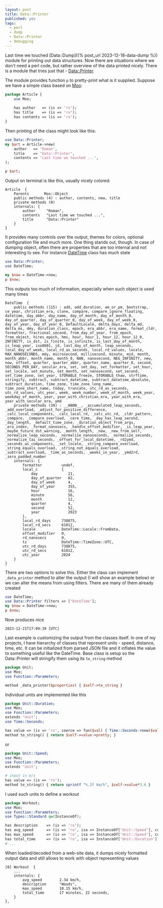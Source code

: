 ```yaml
---
layout: post
title: Data::Printer
published: yes
tags:
  - perl
  - dump
  - Data::Printer
  - debugging
---
```

Last time we touched [Data::Dump]({% post_url 2023-12-18-data-dump %}) module for printing out data structures. Now there are situations where we don't need a perl code, but rather overview of the data printed nicely. There is a module that tries just that - [Data::Printer][1].

The module provides function `p` to pretty-print what is it supplied. Suppose we have a simple class based on [Moo][2]:

```perl
package Article {
    use Moo;
    
    has author   => (is => 'ro');
    has title    => (is => 'ro');
    has contents => (is => 'ro');
}
```

Then printing of the class might look like this:

```perl
use Data::Printer;
my $art = Article->new(
    author   => 'Roman', 
    title    => 'Data::Printer', 
    contents => 'Last time we touched ...',
);

p $art;
```

Output on terminal is like this, usually nicely colored:

```
Article  {
    Parents       Moo::Object
    public methods (4) : author, contents, new, title
    private methods (0)
    internals: {
        author     "Roman",
        contents   "Last time we touched ...",
        title      "Data::Printer"
    }
}
```

It provides many controls over the output, themes for colors, optional configuration file and much more. One thing stands out, though. In case of dumping object, often there are properties that are too internal and not interesting to see. For instance [DateTime][3] class has much state

```perl
use Data::Printer;
use DateTime;

my $now = DateTime->now;
p $now;
```

This outputs too much of information, especially when such object is used many times

```
DateTime  {
    public methods (115) : add, add_duration, am_or_pm, bootstrap, ce_year, christian_era, clone, compare, compare_ignore_floating, datetime, day_abbr, day_name, day_of_month, day_of_month_0, day_of_quarter, day_of_quarter_0, day_of_week, day_of_week_0, day_of_year, day_of_year_0, DefaultLocale, delta_days, delta_md, delta_ms, dmy, duration_class, epoch, era_abbr, era_name, format_cldr, formatter, fractional_second, from_day_of_year, from_epoch, from_object, hires_epoch, hms, hour, hour_1, hour_12, hour_12_0, INFINITY, is_dst, is_finite, is_infinite, is_last_day_of_month, is_leap_year, iso8601, jd, last_day_of_month, leap_seconds, local_day_of_week, local_rd_as_seconds, local_rd_values, locale, MAX_NANOSECONDS, mdy, microsecond, millisecond, minute, mjd, month, month_abbr, month_name, month_0, NAN, nanosecond, NEG_INFINITY, new, now, offset, quarter, quarter_abbr, quarter_name, quarter_0, second, SECONDS_PER_DAY, secular_era, set, set_day, set_formatter, set_hour, set_locale, set_minute, set_month, set_nanosecond, set_second, set_time_zone, set_year, STORABLE_freeze, STORABLE_thaw, strftime, stringify, subtract, subtract_datetime, subtract_datetime_absolute, subtract_duration, time_zone, time_zone_long_name, time_zone_short_name, today, truncate, utc_rd_as_seconds, utc_rd_values, utc_year, week, week_number, week_of_month, week_year, weekday_of_month, year, year_with_christian_era, year_with_era, year_with_secular_era, ymd
    private methods (39) : __ANON__, _accumulated_leap_seconds, _add_overload, _adjust_for_positive_difference, _calc_local_components, _calc_local_rd, _calc_utc_rd, _cldr_pattern, _compare, _compare_overload, _core_time, _day_has_leap_second, _day_length, _default_time_zone, _duration_object_from_args, _era_index, _format_nanosecs, _handle_offset_modifier, _is_leap_year, _maybe_future_dst_warning, _month_length, _new, _new_from_self, _normalize_leap_seconds, _normalize_nanoseconds, _normalize_seconds, _normalize_tai_seconds, _offset_for_local_datetime, _rd2ymd, _seconds_as_components, _set_locale, _string_compare_overload, _string_equals_overload, _string_not_equals_overload, _subtract_overload, _time_as_seconds, _weeks_in_year, _ymd2rd, _zero_padded_number
    internals: {
        formatter         undef,
        local_c           {
            day              21,
            day_of_quarter   82,
            day_of_week      4,
            day_of_year      355,
            hour             16,
            minute           56,
            month            12,
            quarter          4,
            second           52,
            year             2023
        },
        local_rd_days     738875,
        local_rd_secs     61012,
        locale            DateTime::Locale::FromData,
        offset_modifier   0,
        rd_nanosecs       0,
        tz                DateTime::TimeZone::UTC,
        utc_rd_days       738875,
        utc_rd_secs       61012,
        utc_year          2024
    }
}
```

There are two options to solve this. Either the class can implement `_data_printer` method to alter the output (I will show an example below) or we can alter the means from using filters. There are many of them already created

```perl
use DateTime;
use Data::Printer filters => ['DateTime'];
my $now = DateTime->now;
p $now;
```

Now produces nice 

```
2023-12-21T17:09:39 [UTC]
```

Last example is customizing the output from the classes itself. In one of my projects, I have hierarchy of classes that represent units - speed, distance, time, etc. It can be initialized from parsed JSON file and it inflates the value to something useful like the DateTime. Base class is setup so the Data::Printer will stringify them using its `to_string` method

```perl
package Unit;
use Moo;
use Function::Parameters;

method _data_printer($properties) { $self->to_string }
```

Individual units are implemented like this

```perl
package Unit::Duration;
use Moo;
use Function::Parameters;
extends 'Unit';
use Time::Seconds;

has value => (is => 'ro', coerce => fun($val) { Time::Seconds->new($val) });
method to_string() { return $self->value->pretty; }
```

or

```perl
package Unit::Speed;
use Moo;
use Function::Parameters;
extends 'Unit';

# input in m/s
has value => (is => 'ro');
method to_string() { return sprintf "%.2f km/h", $self->value*3.6 }
```

I used such units to define a workout 

```perl
package Workout;
use Moo;
use Function::Parameters;
use Types::Standard qw(InstanceOf);

has description    => (is => 'ro');
has avg_speed      => (is => 'ro', isa => InstanceOf['Unit::Speed'], coerce => fun($json) { Unit::Speed->new(value => $json) }, init_arg => 'avgSpeed');
has max_speed      => (is => 'ro', isa => InstanceOf['Unit::Speed'], coerce => fun($json) { Unit::Speed->new(value => $json) }, init_arg => 'maxSpeed');
has total_time     => (is => 'ro', isa => InstanceOf['Unit::Duration'], coerce => fun($json) { Unit::Duration->new(value => $json) }, init_arg => 'totalTime');        # in seconds
# ...
```

When loaded/decoded from a web-site data, it dumps nicely formatted output data and still allows to work with object representing values

```
[0] Workout  {
    ...
    internals: {
        avg_speed        2.34 km/h,
        description      "Woods",
        max_speed        10.15 km/h,
        total_time       17 minutes, 22 seconds,
    }
},
```


[1]: https://metacpan.org/pod/Data::Printer
[2]: https://metacpan.org/pod/Moo
[3]: https://metacpan.org/pod/DateTime
